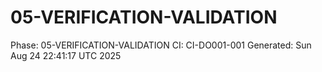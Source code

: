 # 05-VERIFICATION-VALIDATION
Phase: 05-VERIFICATION-VALIDATION
CI: CI-DO001-001
Generated: Sun Aug 24 22:41:17 UTC 2025
